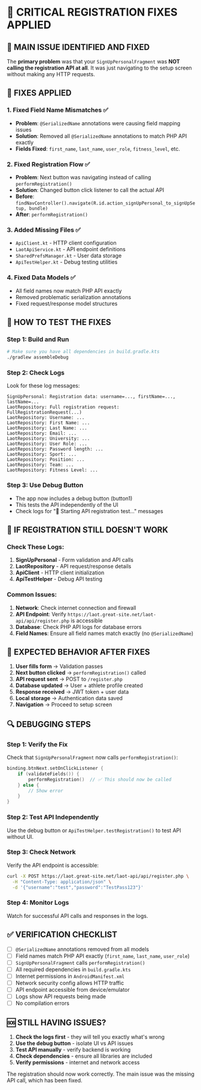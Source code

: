 # 🚨 CRITICAL REGISTRATION FIXES APPLIED

## 🎯 **MAIN ISSUE IDENTIFIED AND FIXED**

The **primary problem** was that your `SignUpPersonalFragment` was **NOT calling the registration API at all**. It was just navigating to the setup screen without making any HTTP requests.

## 🔧 **FIXES APPLIED**

### 1. **Fixed Field Name Mismatches** ✅

- **Problem**: `@SerializedName` annotations were causing field mapping issues
- **Solution**: Removed all `@SerializedName` annotations to match PHP API exactly
- **Fields Fixed**: `first_name`, `last_name`, `user_role`, `fitness_level`, etc.

### 2. **Fixed Registration Flow** ✅

- **Problem**: Next button was navigating instead of calling `performRegistration()`
- **Solution**: Changed button click listener to call the actual API
- **Before**: `findNavController().navigate(R.id.action_signUpPersonal_to_signUpSetup, bundle)`
- **After**: `performRegistration()`

### 3. **Added Missing Files** ✅

- `ApiClient.kt` - HTTP client configuration
- `LaotApiService.kt` - API endpoint definitions
- `SharedPrefsManager.kt` - User data storage
- `ApiTestHelper.kt` - Debug testing utilities

### 4. **Fixed Data Models** ✅

- All field names now match PHP API exactly
- Removed problematic serialization annotations
- Fixed request/response model structures

## 🧪 **HOW TO TEST THE FIXES**

### **Step 1: Build and Run**

```bash
# Make sure you have all dependencies in build.gradle.kts
./gradlew assembleDebug
```

### **Step 2: Check Logs**

Look for these log messages:

```
SignUpPersonal: Registration data: username=..., firstName=..., lastName=...
LaotRepository: Full registration request: FullRegistrationRequest(...)
LaotRepository: Username: ...
LaotRepository: First Name: ...
LaotRepository: Last Name: ...
LaotRepository: Email: ...
LaotRepository: University: ...
LaotRepository: User Role: ...
LaotRepository: Password length: ...
LaotRepository: Sport: ...
LaotRepository: Position: ...
LaotRepository: Team: ...
LaotRepository: Fitness Level: ...
```

### **Step 3: Use Debug Button**

- The app now includes a debug button (button1)
- This tests the API independently of the UI
- Check logs for "🧪 Starting API registration test..." messages

## 🐛 **IF REGISTRATION STILL DOESN'T WORK**

### **Check These Logs:**

1. **SignUpPersonal** - Form validation and API calls
2. **LaotRepository** - API request/response details
3. **ApiClient** - HTTP client initialization
4. **ApiTestHelper** - Debug API testing

### **Common Issues:**

1. **Network**: Check internet connection and firewall
2. **API Endpoint**: Verify `https://laot.great-site.net/laot-api/api/register.php` is accessible
3. **Database**: Check PHP API logs for database errors
4. **Field Names**: Ensure all field names match exactly (no `@SerializedName`)

## 📱 **EXPECTED BEHAVIOR AFTER FIXES**

1. **User fills form** → Validation passes
2. **Next button clicked** → `performRegistration()` called
3. **API request sent** → POST to `/register.php`
4. **Database updated** → User + athlete profile created
5. **Response received** → JWT token + user data
6. **Local storage** → Authentication data saved
7. **Navigation** → Proceed to setup screen

## 🔍 **DEBUGGING STEPS**

### **Step 1: Verify the Fix**

Check that `SignUpPersonalFragment` now calls `performRegistration()`:

```kotlin
binding.btnNext.setOnClickListener {
    if (validateFields()) {
        performRegistration()  // ✅ This should now be called
    } else {
        // Show error
    }
}
```

### **Step 2: Test API Independently**

Use the debug button or `ApiTestHelper.testRegistration()` to test API without UI.

### **Step 3: Check Network**

Verify the API endpoint is accessible:

```bash
curl -X POST https://laot.great-site.net/laot-api/api/register.php \
  -H "Content-Type: application/json" \
  -d '{"username":"test","password":"TestPass123"}'
```

### **Step 4: Monitor Logs**

Watch for successful API calls and responses in the logs.

## ✅ **VERIFICATION CHECKLIST**

- [ ] `@SerializedName` annotations removed from all models
- [ ] Field names match PHP API exactly (`first_name`, `last_name`, `user_role`)
- [ ] `SignUpPersonalFragment` calls `performRegistration()`
- [ ] All required dependencies in `build.gradle.kts`
- [ ] Internet permissions in `AndroidManifest.xml`
- [ ] Network security config allows HTTP traffic
- [ ] API endpoint accessible from device/emulator
- [ ] Logs show API requests being made
- [ ] No compilation errors

## 🆘 **STILL HAVING ISSUES?**

1. **Check the logs first** - they will tell you exactly what's wrong
2. **Use the debug button** - isolate UI vs API issues
3. **Test API manually** - verify backend is working
4. **Check dependencies** - ensure all libraries are included
5. **Verify permissions** - internet and network access

The registration should now work correctly. The main issue was the missing API call, which has been fixed.

